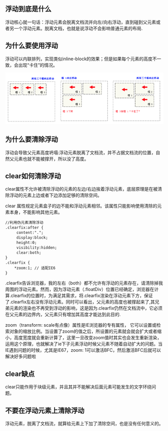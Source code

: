 ## 浮动到底是什么

浮动核心就一句话：浮动元素会脱离文档流并向左/向右浮动，直到碰到父元素或者另一个浮动元素。脱离文档，也就是说浮动不会影响普通元素的布局.

## 为什么要使用浮动

浮动可以内联排列，实现类似inline-block的效果；但是如果每个元素的高度不一致，会出现“卡住”的情况。

![图片加载失败](./img/浮动.png)

## 为什么要清除浮动

浮动会导致父元素高度坍塌:浮动元素脱离了文档流，并不占据文档流的位置，自然父元素也就不能被撑开，所以没了高度。

## clear如何清除浮动

clear属性不允许被清除浮动的元素的左边/右边挨着浮动元素，底层原理是在被清除浮动的元素上边或者下边添加足够的清除空间。

clear 属性规定元素盒子的边不能和浮动元素相邻。该属性只能影响使用清除的元素本身，不能影响其他元素。

```tsx
//利用伪元素清除浮动
.clearfix:after {
     content:"."; 
     display:block; 
     height:0; 
     visibility:hidden; 
     clear:both; 
}
.clearfix { 
    *zoom:1; // 适配IE6
}
```

.clearfix告诉浏览器，我的左右（both）都不允许有浮动的元素存在，请清除掉我周围的浮动元素。然而，因为浮动元素（.floatDiv）位置已经确定，浏览器在计算.clearfix的位置时，为满足其需求，将.clearfix渲染在浮动元素下方，保证了.clearfix左右没有浮动元素。同时可以看出，父元素的高度也被撑起来了,其兄弟元素的渲染也不再受到浮动的影响，这是因为.clearfix仍然在文档流中，它必须在父元素的边界内，父元素只有增加其高度才能达到此目的.

zoom（transform: scale有点像）属性是IE浏览器的专有属性， 它可以设置或检索对象的缩放比例。当设置了zoom的值之后，所设置的元素就会就会扩大或者缩小，高度宽度就会重新计算了，这里一旦改变zoom值时其实也会发生重新渲染，运用这个原理，也就解决了ie下子元素浮动时候父元素不随着自动扩大的问题。当IE遇到问题的时候，尤其是IE67，zoom: 1可以激活BFC，然后激活BFC后就可以解决好多问题啦

## clear缺点

clear只能作用于块级元素，并且其并不能解决后面元素可能发生的文字环绕问题。

## 不要在浮动元素上清除浮动

浮动元素，脱离了文档流，就算给元素上下加了清除空间，也是没有任何意义的。